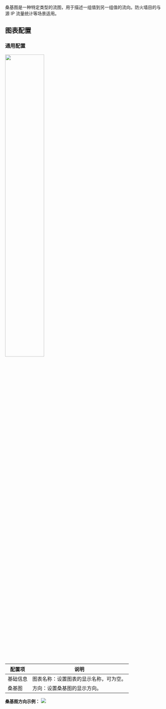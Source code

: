 桑基图是一种特定类型的流图，用于描述一组值到另一组值的流向。防火墙目的与源 IP 流量统计等场景适用。

## 图表配置

### 通用配置

<img src="https://qcloudimg.tencent-cloud.cn/raw/e8e54d93397bb81a93ba09bae8e0fda0.png" style="width:50%;" />

| 配置项   | 说明                         |
| -------- | ---------------------------- |
| 基础信息 | 图表名称：设置图表的显示名称，可为空。                                 |
| 桑基图     |方向：设置桑基图的显示方向。       |

**桑基图方向示例：**
![](https://qcloudimg.tencent-cloud.cn/raw/6538d5cc8b7555155d9058b1fd206c4b.png)


